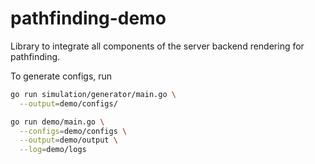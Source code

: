 # pathfinding-demo
Library to integrate all components of the server backend rendering for pathfinding.

To generate configs, run

```bash
go run simulation/generator/main.go \
  --output=demo/configs/

go run demo/main.go \
  --configs=demo/configs \
  --output=demo/output \
  --log=demo/logs
```
